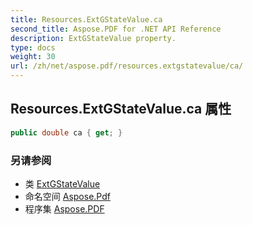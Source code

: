 ```yaml
---
title: Resources.ExtGStateValue.ca
second_title: Aspose.PDF for .NET API Reference
description: ExtGStateValue property.
type: docs
weight: 30
url: /zh/net/aspose.pdf/resources.extgstatevalue/ca/
---
```

## Resources.ExtGStateValue.ca 属性

```csharp
public double ca { get; }
```

### 另请参阅

* 类 [ExtGStateValue](../)
* 命名空间 [Aspose.Pdf](../../../aspose.pdf/)
* 程序集 [Aspose.PDF](../../../)